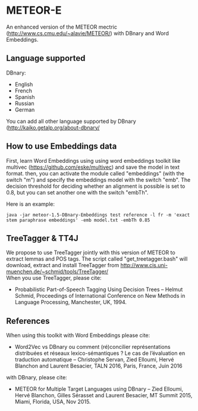 # METEOR-E

An enhanced version of the METEOR mectric (http://www.cs.cmu.edu/~alavie/METEOR/) with DBnary and Word Embeddings.


## Language supported

DBnary:
 + English
 + French
 + Spanish
 + Russian
 + German

You can add all other language supported by DBnary (http://kaiko.getalp.org/about-dbnary/

## How to use Embeddings data

First, learn Word Embeddings using using word embeddings toolkit like multivec (https://github.com/eske/multivec) and save the model in text format.
then, you can activate the module called "embeddings" (with the switch "m") and specify the embeddings model with the switch "emb". The decision threshold for deciding whether an alignment is possible is set to 0.8, but you can set another one with the switch "embTh". 

Here is an example:

	java -jar meteor-1.5-DBnary-Embeddings test reference -l fr -m 'exact stem paraphrase embeddings' -emb model.txt -embTh 0.85


## TreeTagger & TT4J

We propose to use TreeTagger jointly with this version of METEOR to extract lemmas and POS tags. The script called "get_treetagger.bash" will download, extract and install TreeTagger from http://www.cis.uni-muenchen.de/~schmid/tools/TreeTagger/ </br>
When you use TreeTagger, please cite:

 + Probabilistic Part-of-Speech Tagging Using Decision Trees – Helmut Schmid, Proceedings of International Conference on New Methods in Language Processing, Manchester, UK, 1994.



## References

When using this toolkit with Word Embeddings please cite:

 + Word2Vec vs DBnary ou comment (ré)concilier représentations distribuées et réseaux lexico-sémantiques ? Le cas de l’évaluation en traduction automatique – Christophe Servan, Zied Elloumi, Hervé Blanchon and Laurent Besacier, TALN 2016, Paris, France, Juin 2016
 
with DBnary, please cite:
 
 + METEOR for Multiple Target Languages using DBnary – Zied Elloumi, Hervé Blanchon, Gilles Sérasset and Laurent Besacier, MT Summit 2015, Miami, Florida, USA, Nov 2015.
